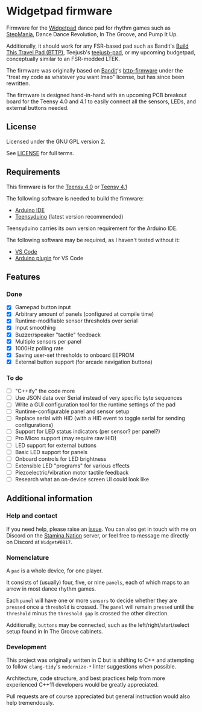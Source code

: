 # Widgetpad firmware

Firmware for the [Widgetpad](https://github.com/widget-/widgetpad) dance pad
for rhythm games such as [StepMania](https://github.com/stepmania/stepmania),
Dance Dance Revolution, In The Groove, and Pump It Up.

Additionally, it should work for any FSR-based pad such as Bandit's 
[Build This Travel Pad (BTTP)](https://www.youtube.com/watch?v=y6wGYLE0YI4),
Teejusb's [teejusb-pad](https://github.com/teejusb/teejusb-pad), or my upcoming
budgetpad, conceptually similar to an FSR-modded LTEK.

The firmware was originally based on [Bandit](https://github.com/andlehma)'s
[bttp-firmware](https://github.com/BanditsTerrificTravelPad/bttp-firmware)
under the "treat my code as whatever you want lmao" license,
but has since been rewritten.

The firmware is designed hand-in-hand with an upcoming  PCB breakout board for
the Teensy 4.0 and 4.1 to easily connect all the sensors, LEDs, and external
buttons needed.

## License

Licensed under the GNU GPL version 2.

See [LICENSE](LICENSE) for full terms.

## Requirements

This firmware is for the [Teensy 4.0](https://www.pjrc.com/store/teensy40.html)
or [Teensy 4.1](https://www.pjrc.com/store/teensy41.html)

The following software is needed to build the firmware:

* [Arduino IDE](https://www.arduino.cc/en/software)
* [Teensyduino](https://www.pjrc.com/teensy/teensyduino.html) (latest version
  recommended)

Teensyduino carries its own version requirement for the Arduino IDE.

The following software may be required, as I haven't tested without it:

* [VS Code](https://code.visualstudio.com/)
* [Arduino plugin](https://marketplace.visualstudio.com/items?itemName=vsciot-vscode.vscode-arduino)
  for VS Code

## Features

### Done

* [x] Gamepad button input
* [x] Arbitrary amount of panels (configured at compile time)
* [x] Runtime-modifiable sensor thresholds over serial
* [x] Input smoothing
* [x] Buzzer/speaker "tactile" feedback
* [x] Multiple sensors per panel
* [x] 1000Hz polling rate
* [x] Saving user-set thresholds to onboard EEPROM
* [x] External button support (for arcade navigation buttons)

### To do

* [ ] "C++ify" the code more
* [ ] Use JSON data over Serial instead of very specific byte sequences
* [ ] Write a GUI configuration tool for the runtime settings of the pad
* [ ] Runtime-configurable panel and sensor setup
* [ ] Replace serial with HID (with a HID event to toggle serial for sending
      configurations)
* [ ] Support for LED status indicators (per sensor? per panel?)
* [ ] Pro Micro support (may require raw HID)
* [ ] LED support for external buttons
* [ ] Basic LED support for panels
* [ ] Onboard controls for LED brightness
* [ ] Extensible LED "programs" for various effects
* [ ] Piezoelectric/vibration motor tactile feedback
* [ ] Research what an on-device screen UI could look like

## Additional information

### Help and contact

If you need help, please raise an
[issue](https://github.com/widget-/widgetpad-firmware/issues). You can also get
in touch with me on Discord on the [Stamina Nation](https://discord.gg/6MbWMxaN3f)
server, or feel free to message me directly on Discord at `Widget#0817`.

### Nomenclature

A `pad` is a whole device, for one player.

It consists of (usually) four, five, or nine `panels`, each of which maps to an arrow in most dance rhythm games.

Each `panel` will have one or more `sensors` to decide whether they are
`pressed` once a `threshold` is crossed. The `panel` will remain `pressed` until
the `threshold` minus the `threshold gap` is crossed the other direction.

Additionally, `buttons` may be connected, such as the left/right/start/select
setup found in In The Groove cabinets.

### Development

This project was originally written in C but is shifting to C++ and attempting
to follow `clang-tidy`'s `modernize-*` linter suggestions when possible.

Architecture, code structure, and best practices help from more experienced
C++11 developers would be greatly appreciated.

Pull requests are of course appreciated but general instruction would also help
tremendously.
